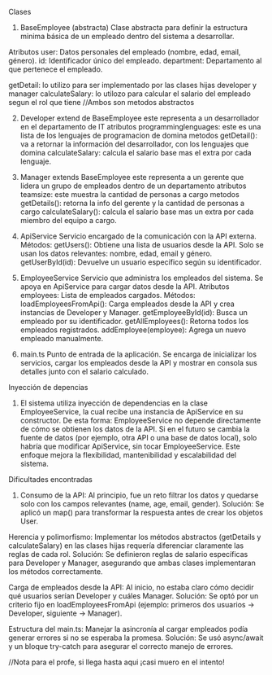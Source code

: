 Clases
1. BaseEmployee (abstracta)
Clase abstracta para definir la estructura minima básica de un empleado dentro del sistema a desarrollar.

Atributos 
user: Datos personales del empleado (nombre, edad, email, género).
id: Identificador único del empleado.
department: Departamento al que pertenece el empleado.

getDetail: lo utilizo para ser implementado por las clases hijas developer y manager
calculateSalary: lo utilozo para calcular el salario del empleado segun el rol que tiene
//Ambos son metodos abstractos

2. Developer extend de BaseEmployee
este representa a un desarrollador en el departamento de IT
atributos
programminglenguages: este es una lista de los lenguajes de programacion de domina
metodos
getDetail(): va a retornar la información del desarrollador, con los lenguajes que domina
calculateSalary: calcula el salario base mas el extra por cada lenguaje.

3. Manager extends BaseEmployee
este representa a un gerente que lidera un grupo de empleados dentro de un departamento
atributos 
teamsize: este muestra la cantidad de personas a cargo
metodos
getDetails(): retorna la info del gerente y la cantidad de personas a cargo
calculateSalary(): calcula el salario base mas un extra por cada miembro del equipo a cargo.

4. ApiService
Servicio encargado de la comunicación con la API externa.
Métodos:
getUsers(): Obtiene una lista de usuarios desde la API. Solo se usan los datos relevantes: nombre, edad, email y género.
getUserById(id): Devuelve un usuario específico según su identificador.

5. EmployeeService
Servicio que administra los empleados del sistema. Se apoya en ApiService para cargar datos desde la API.
Atributos 
employees: Lista de empleados cargados.
Métodos:
loadEmployeesFromApi(): Carga empleados desde la API y crea instancias de Developer y Manager.
getEmployeeById(id): Busca un empleado por su identificador.
getAllEmployees(): Retorna todos los empleados registrados.
addEmployee(employee): Agrega un nuevo empleado manualmente.

6. main.ts
Punto de entrada de la aplicación. Se encarga de inicializar los servicios, cargar los empleados desde la API y mostrar en consola sus detalles junto con el salario calculado.

Inyección de depencias

1. El sistema utiliza inyección de dependencias en la clase EmployeeService, la cual recibe una instancia de ApiService en su constructor.
De esta forma:
EmployeeService no depende directamente de cómo se obtienen los datos de la API.
Si en el futuro se cambia la fuente de datos (por ejemplo, otra API o una base de datos local), solo habría que modificar ApiService, sin tocar EmployeeService.
Este enfoque mejora la flexibilidad, mantenibilidad y escalabilidad del sistema.

Dificultades encontradas

1. Consumo de la API: Al principio, fue un reto filtrar los datos y quedarse solo con los campos relevantes (name, age, email, gender).
Solución: Se aplicó un map() para transformar la respuesta antes de crear los objetos User.

Herencia y polimorfismo: Implementar los métodos abstractos (getDetails y calculateSalary) en las clases hijas requería diferenciar claramente las reglas de cada rol.
Solución: Se definieron reglas de salario específicas para Developer y Manager, asegurando que ambas clases implementaran los métodos correctamente.

Carga de empleados desde la API: Al inicio, no estaba claro cómo decidir qué usuarios serían Developer y cuáles Manager.
Solución: Se optó por un criterio fijo en loadEmployeesFromApi (ejemplo: primeros dos usuarios → Developer, siguiente → Manager).

Estructura del main.ts: Manejar la asincronía al cargar empleados podía generar errores si no se esperaba la promesa.
Solución: Se usó async/await y un bloque try-catch para asegurar el correcto manejo de errores.


//Nota para el profe, si llega hasta aqui ¡casi muero en el intento!